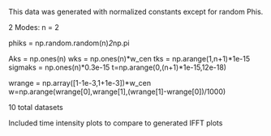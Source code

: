This data was generated with normalized constants except for random Phis.

2 Modes: n = 2

phiks = np.random.random(n)*2*np.pi

Aks = np.ones(n)
wks = np.ones(n)*w_cen
tks = np.arange(1,n+1)*1e-15
sigmaks = np.ones(n)*0.3e-15
t=np.arange(0,(n+1)*1e-15,12e-18)

wrange = np.array([1-1e-3,1+1e-3])*w_cen
w=np.arange(wrange[0],wrange[1],(wrange[1]-wrange[0])/1000)

10 total datasets

Included time intensity plots to compare to generated IFFT plots